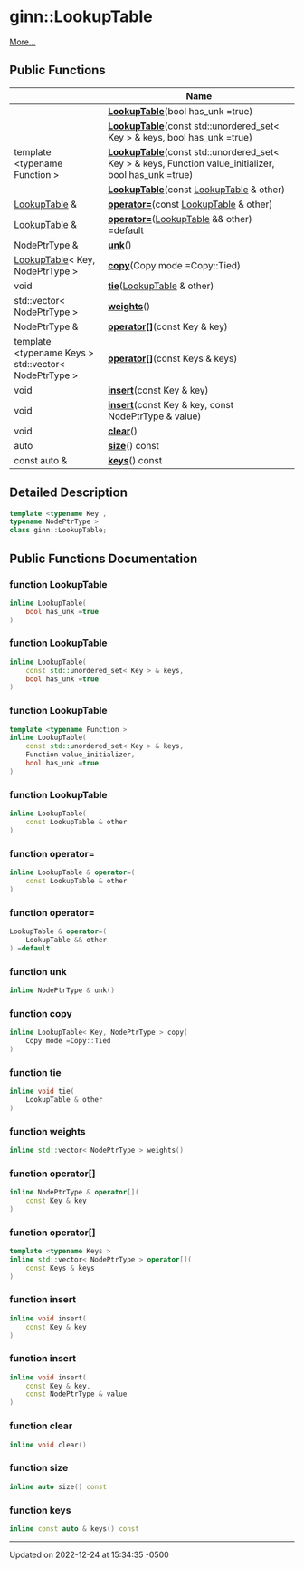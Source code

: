 # ginn::LookupTable


 [More...](#detailed-description)

## Public Functions

<span class="api-table">

|                | Name           |
| -------------- | -------------- |
| | **[LookupTable](api/Classes/classginn_1_1_lookup_table.md#function-lookuptable)**(bool has_unk =true) |
| | **[LookupTable](api/Classes/classginn_1_1_lookup_table.md#function-lookuptable)**(const std::unordered_set< Key > & keys, bool has_unk =true) |
| template <typename Function \> <br>| **[LookupTable](api/Classes/classginn_1_1_lookup_table.md#function-lookuptable)**(const std::unordered_set< Key > & keys, Function value_initializer, bool has_unk =true) |
| | **[LookupTable](api/Classes/classginn_1_1_lookup_table.md#function-lookuptable)**(const [LookupTable](api/Classes/classginn_1_1_lookup_table.md) & other) |
| [LookupTable](api/Classes/classginn_1_1_lookup_table.md) & | **[operator=](api/Classes/classginn_1_1_lookup_table.md#function-operator=)**(const [LookupTable](api/Classes/classginn_1_1_lookup_table.md) & other) |
| [LookupTable](api/Classes/classginn_1_1_lookup_table.md) & | **[operator=](api/Classes/classginn_1_1_lookup_table.md#function-operator=)**([LookupTable](api/Classes/classginn_1_1_lookup_table.md) && other) =default |
| NodePtrType & | **[unk](api/Classes/classginn_1_1_lookup_table.md#function-unk)**() |
| [LookupTable](api/Classes/classginn_1_1_lookup_table.md)< Key, NodePtrType > | **[copy](api/Classes/classginn_1_1_lookup_table.md#function-copy)**(Copy mode =Copy::Tied) |
| void | **[tie](api/Classes/classginn_1_1_lookup_table.md#function-tie)**([LookupTable](api/Classes/classginn_1_1_lookup_table.md) & other) |
| std::vector< NodePtrType > | **[weights](api/Classes/classginn_1_1_lookup_table.md#function-weights)**() |
| NodePtrType & | **[operator[]](api/Classes/classginn_1_1_lookup_table.md#function-operator[])**(const Key & key) |
| template <typename Keys \> <br>std::vector< NodePtrType > | **[operator[]](api/Classes/classginn_1_1_lookup_table.md#function-operator[])**(const Keys & keys) |
| void | **[insert](api/Classes/classginn_1_1_lookup_table.md#function-insert)**(const Key & key) |
| void | **[insert](api/Classes/classginn_1_1_lookup_table.md#function-insert)**(const Key & key, const NodePtrType & value) |
| void | **[clear](api/Classes/classginn_1_1_lookup_table.md#function-clear)**() |
| auto | **[size](api/Classes/classginn_1_1_lookup_table.md#function-size)**() const |
| const auto & | **[keys](api/Classes/classginn_1_1_lookup_table.md#function-keys)**() const |


</span>

## Detailed Description

```cpp
template <typename Key ,
typename NodePtrType >
class ginn::LookupTable;
```

## Public Functions Documentation

### function LookupTable

```cpp
inline LookupTable(
    bool has_unk =true
)
```


### function LookupTable

```cpp
inline LookupTable(
    const std::unordered_set< Key > & keys,
    bool has_unk =true
)
```


### function LookupTable

```cpp
template <typename Function >
inline LookupTable(
    const std::unordered_set< Key > & keys,
    Function value_initializer,
    bool has_unk =true
)
```


### function LookupTable

```cpp
inline LookupTable(
    const LookupTable & other
)
```


### function operator=

```cpp
inline LookupTable & operator=(
    const LookupTable & other
)
```


### function operator=

```cpp
LookupTable & operator=(
    LookupTable && other
) =default
```


### function unk

```cpp
inline NodePtrType & unk()
```


### function copy

```cpp
inline LookupTable< Key, NodePtrType > copy(
    Copy mode =Copy::Tied
)
```


### function tie

```cpp
inline void tie(
    LookupTable & other
)
```


### function weights

```cpp
inline std::vector< NodePtrType > weights()
```


### function operator[]

```cpp
inline NodePtrType & operator[](
    const Key & key
)
```


### function operator[]

```cpp
template <typename Keys >
inline std::vector< NodePtrType > operator[](
    const Keys & keys
)
```


### function insert

```cpp
inline void insert(
    const Key & key
)
```


### function insert

```cpp
inline void insert(
    const Key & key,
    const NodePtrType & value
)
```


### function clear

```cpp
inline void clear()
```


### function size

```cpp
inline auto size() const
```


### function keys

```cpp
inline const auto & keys() const
```


-------------------------------

Updated on 2022-12-24 at 15:34:35 -0500